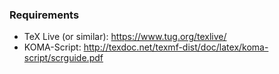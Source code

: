 ### Requirements

* TeX Live (or similar): https://www.tug.org/texlive/
* KOMA-Script: http://texdoc.net/texmf-dist/doc/latex/koma-script/scrguide.pdf
